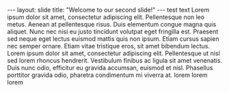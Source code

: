 --- layout: slide title: "Welcome to our second slide!" ---
test text
Lorem ipsum dolor sit amet, consectetur adipiscing elit. Pellentesque non leo metus. Aenean at pellentesque risus. Duis elementum congue magna quis aliquet. Nunc nec nisi eu justo tincidunt volutpat eget fringilla est. Praesent sed neque eget lectus euismod mattis quis non ipsum. Etiam cursus sapien nec semper ornare. Etiam vitae tristique eros, sit amet bibendum lectus. Lorem ipsum dolor sit amet, consectetur adipiscing elit. Pellentesque ut nisl sed lorem rhoncus hendrerit. Vestibulum finibus ac ligula sit amet venenatis. Duis nunc odio, efficitur eu gravida accumsan, euismod et nisl. Phasellus porttitor gravida odio, pharetra condimentum mi viverra at.
lorem
lorem
lorem
